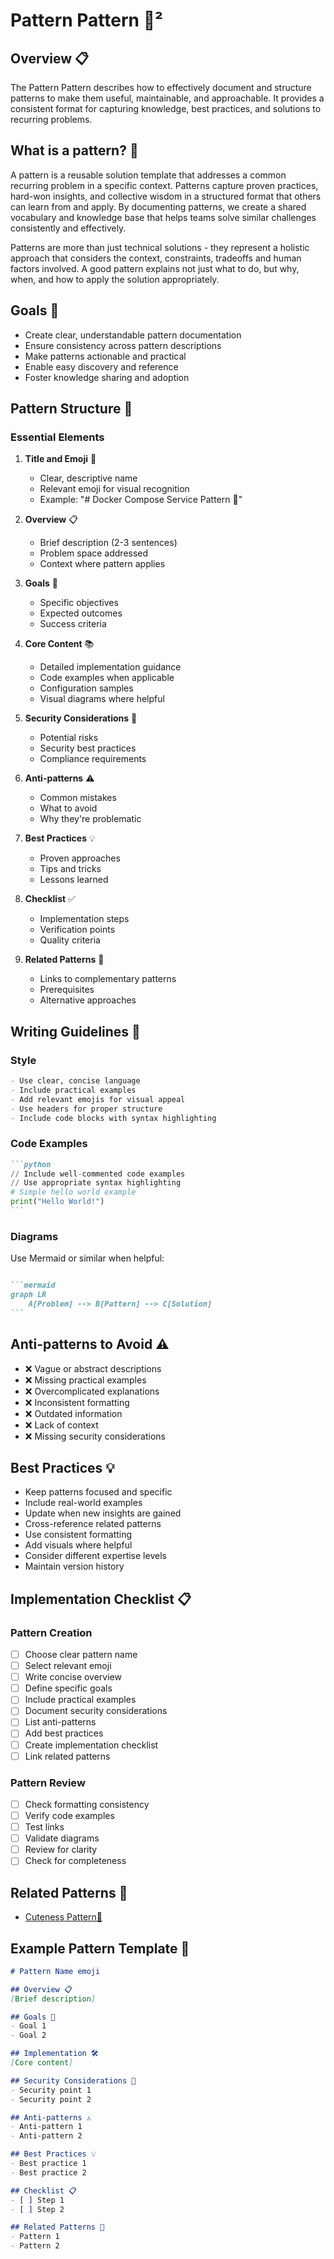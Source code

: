 # Pattern Pattern 💠²

## Overview 📋
The Pattern Pattern describes how to effectively document and structure patterns to make them useful, maintainable, and approachable. It provides a consistent format for capturing knowledge, best practices, and solutions to recurring problems.

## What is a pattern? 💠

A pattern is a reusable solution template that addresses a common recurring problem in a specific context. Patterns capture proven practices, hard-won insights, and collective wisdom in a structured format that others can learn from and apply. By documenting patterns, we create a shared vocabulary and knowledge base that helps teams solve similar challenges consistently and effectively.

Patterns are more than just technical solutions - they represent a holistic approach that considers the context, constraints, tradeoffs and human factors involved. A good pattern explains not just what to do, but why, when, and how to apply the solution appropriately.

## Goals 🎯
- Create clear, understandable pattern documentation
- Ensure consistency across pattern descriptions
- Make patterns actionable and practical
- Enable easy discovery and reference
- Foster knowledge sharing and adoption

## Pattern Structure 📑

### Essential Elements

1. **Title and Emoji** 📌
   - Clear, descriptive name
   - Relevant emoji for visual recognition
   - Example: "# Docker Compose Service Pattern 🐋"

2. **Overview** 📋
   - Brief description (2-3 sentences)
   - Problem space addressed
   - Context where pattern applies

3. **Goals** 🎯
   - Specific objectives
   - Expected outcomes
   - Success criteria

4. **Core Content** 📚
   - Detailed implementation guidance
   - Code examples when applicable
   - Configuration samples
   - Visual diagrams where helpful

5. **Security Considerations** 🔐
   - Potential risks
   - Security best practices
   - Compliance requirements

6. **Anti-patterns** ⚠️
   - Common mistakes
   - What to avoid
   - Why they're problematic

7. **Best Practices** 💡
   - Proven approaches
   - Tips and tricks
   - Lessons learned

8. **Checklist** ✅
   - Implementation steps
   - Verification points
   - Quality criteria

9. **Related Patterns** 🔗
   - Links to complementary patterns
   - Prerequisites
   - Alternative approaches

## Writing Guidelines 📝

### Style
```markdown
- Use clear, concise language
- Include practical examples
- Add relevant emojis for visual appeal
- Use headers for proper structure
- Include code blocks with syntax highlighting
```

### Code Examples
````markdown
```python
// Include well-commented code examples
// Use appropriate syntax highlighting
# Simple hello world example
print("Hello World!")
```
````

### Diagrams
Use Mermaid or similar when helpful:
````markdown

```mermaid
graph LR
    A[Problem] --> B[Pattern] --> C[Solution]
```
````

## Anti-patterns to Avoid ⚠️
- ❌ Vague or abstract descriptions
- ❌ Missing practical examples
- ❌ Overcomplicated explanations
- ❌ Inconsistent formatting
- ❌ Outdated information
- ❌ Lack of context
- ❌ Missing security considerations

## Best Practices 💡
- Keep patterns focused and specific
- Include real-world examples
- Update when new insights are gained
- Cross-reference related patterns
- Use consistent formatting
- Add visuals where helpful
- Consider different expertise levels
- Maintain version history

## Implementation Checklist 📋

### Pattern Creation
- [ ] Choose clear pattern name
- [ ] Select relevant emoji
- [ ] Write concise overview
- [ ] Define specific goals
- [ ] Include practical examples
- [ ] Document security considerations
- [ ] List anti-patterns
- [ ] Add best practices
- [ ] Create implementation checklist
- [ ] Link related patterns

### Pattern Review
- [ ] Check formatting consistency
- [ ] Verify code examples
- [ ] Test links
- [ ] Validate diagrams
- [ ] Review for clarity
- [ ] Check for completeness

## Related Patterns 🔗
- [Cuteness Pattern🌸](../practice/cuteness.md)

## Example Pattern Template 📄

```markdown
# Pattern Name emoji

## Overview 📋
[Brief description]

## Goals 🎯
- Goal 1
- Goal 2

## Implementation 🛠️
[Core content]

## Security Considerations 🔐
- Security point 1
- Security point 2

## Anti-patterns ⚠️
- Anti-pattern 1
- Anti-pattern 2

## Best Practices 💡
- Best practice 1
- Best practice 2

## Checklist 📋
- [ ] Step 1
- [ ] Step 2

## Related Patterns 🔗
- Pattern 1
- Pattern 2
```